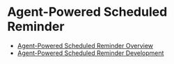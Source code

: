 # Agent-Powered Scheduled Reminder 

- [Agent-Powered Scheduled Reminder Overview](background-agent-scheduled-reminder-overview.md)
- [Agent-Powered Scheduled Reminder Development](background-agent-scheduled-reminder-guide.md)
